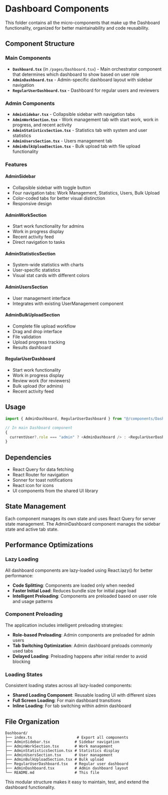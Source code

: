 # Dashboard Components

This folder contains all the micro-components that make up the Dashboard functionality, organized for better maintainability and code reusability.

## Component Structure

### Main Components

- **`Dashboard.tsx`** (in `/pages/Dashboard.tsx`) - Main orchestrator component that determines which dashboard to show based on user role
- **`AdminDashboard.tsx`** - Admin-specific dashboard layout with sidebar navigation
- **`RegularUserDashboard.tsx`** - Dashboard for regular users and reviewers

### Admin Components

- **`AdminSidebar.tsx`** - Collapsible sidebar with navigation tabs
- **`AdminWorkSection.tsx`** - Work management tab with start work, work in progress, and recent activity
- **`AdminStatisticsSection.tsx`** - Statistics tab with system and user statistics
- **`AdminUsersSection.tsx`** - Users management tab
- **`AdminBulkUploadSection.tsx`** - Bulk upload tab with file upload functionality

### Features

#### AdminSidebar

- Collapsible sidebar with toggle button
- Four navigation tabs: Work Management, Statistics, Users, Bulk Upload
- Color-coded tabs for better visual distinction
- Responsive design

#### AdminWorkSection

- Start work functionality for admins
- Work in progress display
- Recent activity feed
- Direct navigation to tasks

#### AdminStatisticsSection

- System-wide statistics with charts
- User-specific statistics
- Visual stat cards with different colors

#### AdminUsersSection

- User management interface
- Integrates with existing UserManagement component

#### AdminBulkUploadSection

- Complete file upload workflow
- Drag and drop interface
- File validation
- Upload progress tracking
- Results dashboard

#### RegularUserDashboard

- Start work functionality
- Work in progress display
- Review work (for reviewers)
- Bulk upload (for admins)
- Recent activity feed

## Usage

```typescript
import { AdminDashboard, RegularUserDashboard } from "@/components/Dashboard";

// In main Dashboard component
{
  currentUser?.role === "admin" ? <AdminDashboard /> : <RegularUserDashboard />;
}
```

## Dependencies

- React Query for data fetching
- React Router for navigation
- Sonner for toast notifications
- React icon for icons
- UI components from the shared UI library

## State Management

Each component manages its own state and uses React Query for server state management. The AdminDashboard component manages the sidebar state and active tab state.

## Performance Optimizations

### Lazy Loading

All dashboard components are lazy-loaded using React.lazy() for better performance:

- **Code Splitting**: Components are loaded only when needed
- **Faster Initial Load**: Reduces bundle size for initial page load
- **Intelligent Preloading**: Components are preloaded based on user role and usage patterns

### Component Preloading

The application includes intelligent preloading strategies:

- **Role-based Preloading**: Admin components are preloaded for admin users
- **Tab Switching Optimization**: Admin dashboard preloads commonly used tabs
- **Delayed Loading**: Preloading happens after initial render to avoid blocking

### Loading States

Consistent loading states across all lazy-loaded components:

- **Shared Loading Component**: Reusable loading UI with different sizes
- **Full Screen Loading**: For main dashboard transitions
- **Inline Loading**: For tab switching within admin dashboard

## File Organization

```
Dashboard/
├── index.ts                    # Export all components
├── AdminSidebar.tsx           # Sidebar navigation
├── AdminWorkSection.tsx       # Work management
├── AdminStatisticsSection.tsx # Statistics display
├── AdminUsersSection.tsx      # User management
├── AdminBulkUploadSection.tsx # Bulk upload
├── RegularUserDashboard.tsx   # Regular user dashboard
├── AdminDashboard.tsx         # Admin dashboard layout
└── README.md                  # This file
```

This modular structure makes it easy to maintain, test, and extend the dashboard functionality.
